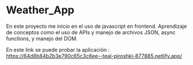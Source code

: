 # Weather_App
En este proyecto me inicio en el uso de javascript en frontend. Aprendizaje de conceptos como el uso de APIs y manejo de archivos JSON, async functions, y manejo del DOM.

En este link se puede probar la aplicación : https://64d8b84b2b3e790c65c3c6ee--teal-piroshki-877885.netlify.app/
